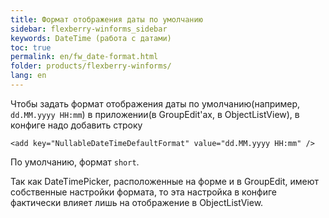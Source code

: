 ```yaml
---
title: Формат отображения даты по умолчанию
sidebar: flexberry-winforms_sidebar
keywords: DateTime (работа с датами)
toc: true
permalink: en/fw_date-format.html
folder: products/flexberry-winforms/
lang: en
---
```


Чтобы задать формат отображения даты по умолчанию(например, `dd.MM.yyyy HH:mm`) в приложении(в GroupEdit'ах, в ObjectListView), в конфиге надо добавить строку


`<add key="NullableDateTimeDefaultFormat" value="dd.MM.yyyy HH:mm" />`

По умолчанию, формат `short`.

Так как DateTimePicker, расположенные на форме и в GroupEdit, имеют собственные настройки формата, то эта настройка в конфиге фактически влияет лишь на отображение в ObjectListView.